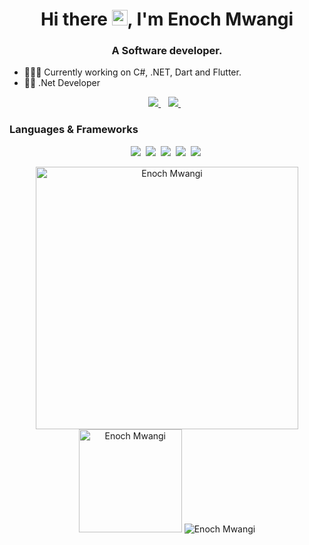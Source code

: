 <h1 align="center">Hi there <img src="https://media.giphy.com/media/hvRJCLFzcasrR4ia7z/giphy.gif" width="25px">, I'm Enoch Mwangi</h1>

<h3 align="center">A Software developer.</h3>

- 👨🏾‍💻 Currently working on C#, .NET, Dart and Flutter.
- ✌🏾 .Net Developer
  
<p align="center">
 <a href="https://twitter.com/enoch_mwangi">
    <img src="https://img.shields.io/badge/Twitter-1DA1F2?style=for-the-badge&logo=twitter&logoColor=white" />
  </a>&nbsp;&nbsp;
 <a href="https://www.linkedin.com/in/enochmwangi/">
    <img src="https://img.shields.io/badge/linkedin-%230077B5.svg?&style=for-the-badge&logo=linkedin&logoColor=white" />
  </a>&nbsp;&nbsp;
 </p>

### Languages & Frameworks

 <p align="center">
   <img  src="https://img.shields.io/badge/c%23-%23239120.svg?style=for-the-badge&logo=c-sharp&logoColor=white">&nbsp;
   <img  src="https://img.shields.io/badge/.NET-5C2D91?style=for-the-badge&logo=.net&logoColor=white">&nbsp;
   <img src="https://img.shields.io/badge/blazor-%235C2D91.svg?style=for-the-badge&logo=blazor&logoColor=white">&nbsp;
   <img  src="https://img.shields.io/badge/Flutter-%2302569B.svg?style=for-the-badge&logo=Flutter&logoColor=white">&nbsp;
   <img  src="https://img.shields.io/badge/dart-%230175C2.svg?style=for-the-badge&logo=dart&logoColor=white">&nbsp;
</p>

<p align="center">
    <img src="https://github-readme-stats.vercel.app/api?username=IamEnoch&count_private=true&show_icons=true&theme=dark" alt="Enoch Mwangi" width="420"/>
    <img src="https://github-readme-stats.vercel.app/api/top-langs/?username=IamEnoch&hide=html&langs_count=8&layout=compact&theme=dark" alt="Enoch Mwangi" height="165" />
  <img src="https://github-readme-stats.vercel.app/api/wakatime?username=Bifrost&theme=tokyonight&hide_border=true&langs_count=5" alt="Enoch Mwangi"/>
 </p>
